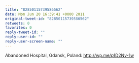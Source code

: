 ```yaml
---
title: "82850115739586562"
date: Mon Jun 20 16:39:41 +0000 2011
original-tweet-id: "82850115739586562"
retweets: 0
favorites: 0
reply-tweet-id: ""
reply-user-id: ""
reply-user-screen-name: ""
---
```

Abandoned Hospital, Gdansk, Poland: http://wp.me/p1D2Nv-1w

